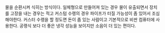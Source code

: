 물을 순환시켜 식히는 방식이다.
일체형으로 만들어져 있는 경우 물이 유출되면서 장치를 고장을 내는 경우는 적고
커스텀 수랭의 경우 파이프가 터질 가능성이 좀 있어서 조심해야한다.
커스터 수랭을 할 정도면 돈이 좀 있는 사람이고 기본적으로 비싼 컴퓨터에 사용한다.
공랭식 보다 더 좋은 냉각 성능을 보이지만
소음이 더 있는 편이다.
